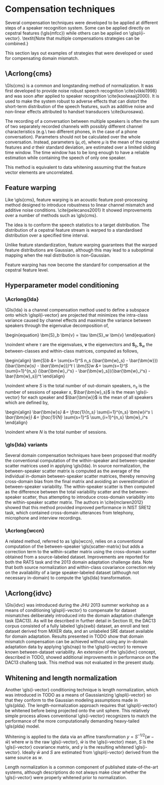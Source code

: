 # Compensation techniques

Several compensation techniques were developed to be applied at different steps
of a speaker recognition system. Some can be applied directly on cepstral
features (\gls{mfcc}) while others can be applied on \glspl{i-vector}.
\textit{Note that multiple compensations strategies can be combined.}

This section lays out examples of strategies that were developed or used for
compensating domain mismatch.

## \Acrlong{cms}

\Gls{cms} is a common and longstanding method of normalization. It was first
developed to provide noise robust speech recognition \cite{viikki1998} and was
soon after applied to speaker recognition \cite{koolwaaij2000}. It is used to
make the system robust to adverse effects that can distort the short-term
distribution of the speech features, such as additive noise and non-linear
effects attributed to handset transducers \cite{kurosawa}.

The recording of a conversation between multiple speakers is often the sum of
two separately recorded channels with possibly different channel
characteristics (e.g.\ two different phones, in the case of a phone
conversation). Parameters should not be calculated over the whole conversation.
Instead, parameters $(\mu, \sigma)$, where $\mu$ is the mean of the cepstral
features and $\sigma$ their standard deviation, are estimated over a limited
sliding time window. The time window has to be long enough to have a reliable
estimation while containing the speech of only one speaker.

This method is equivalent to data whitening assuming that the feature vector
elements are uncorrelated.

## Feature warping

Like \gls{cms}, feature warping is an acoustic feature post-processing method
designed to introduce robustness to linear channel mismatch and additive noise
conditions. \cite{pelecanos2001} It showed improvements over a number of
methods such as \gls{cms}.

The idea is to conform the speech statistics to a target distribution. The
distribution of a cepstral feature stream is warped to a standardised
distribution over a specified time interval.

Unlike feature standardization, feature warping guarantees that
the warped feature distributions are Gaussian, although this may lead to
a suboptimal mapping when the real distribution is non-Gaussian.

Feature warping has now become the standard for compensation at the cepstral
feature level.

## Hyperparameter model conditioning

### \Acrlong{lda}

\Gls{lda} is a channel compensation method used to define a subspace onto which
\glspl{i-vector} are projected that minimizes the intra-class variance caused
by channel effects and maximize the variance between speakers through the
eigenvalue decomposition of,

\begin{equation}
\bm{S}_b \bm{v} = \tau \bm{S}_w \bm{v}
\end{equation}

\noindent where $\tau$ are the eigenvalues, $\bm{v}$ the eigenvectors and
$\bm{S}_b , \bm{S}_w$ the between-classes and within-class matrices, computed
as follows,

\begin{align}
\bm{S}_b &= \sum_{s=1}^S n_s
(\bar{\bm{w}_s} - \bar{\bm{w}})(\bar{\bm{w}_s} - \bar{\bm{w}})^t \\
\bm{S}_w &= \sum_{s=1}^S \sum_{i=1}^{n_s}
(\bar{\bm{w}_i^s} - \bar{\bm{w}_s})(\bar{\bm{w}_i^s} - \bar{\bm{w}_s})^t
\end{align}

\noindent where $S$ is the total number of out-domain speakers, $n_s$ is the
number of sessions of speaker $s$, $\bar{\bm{w}_s}$ is the mean \gls{i-vector}
for each speaker and $\bar{\bm{w}}$ is the mean of all speakers which are
defined by,

\begin{align}
\bar{\bm{w}_s} &= \frac{1}{n_s} \sum_{i=1}^{n_s} \bm{w}_i^s \\
\bar{\bm{w}} &= \frac{1}{N} \sum_{s=1}^S \sum_{i=1}^{n_s} \bm{w}_i^s
\end{align}

\noindent where $N$ is the total number of sessions.

### \gls{lda} variants

Several domain compensation techniques have been proposed that modify the
conventional computation of the within-speaker and between-speaker scatter
matrices used in applying \gls{lda}. In source normalization, the
between-speaker scatter matrix is computed as the average of the individual
in-domain between-speaker scatter matrices, thereby removing cross-domain bias
from the final matrix and avoiding an overestimation of between-speaker
variability. The within-speaker scatter is then computed as the difference
between the total variability scatter and the between-speaker scatter, thus
attempting to introduce cross-domain variability into the within-speaker
scatter matrix. The authors in \cite{mclaren2012} showed that this method
provided improved performance in NIST SRE12 task, which contained cross-domain
utterances from telephony, microphone and interview recordings.

### \Acrlong{wccn}

A related method, referred to as \gls{wccn}, relies on a conventional
computation of the between-speaker \gls{scatter-matrix} but adds a correction
term to the within-scatter matrix using the cross-domain scatter obtained from
a source-labeled dataset. Improvements are reported for both the RATS task and
the 2013 domain adaptation challenge data. Note that both source normalization
and within-class covariance correction rely on the availability of a large
speaker-labeled dataset (although not necessary in-domain) to compute the
\gls{lda} transformation.

## \Acrlong{idvc}

\Gls{idvc} was introduced during the JHU 2013 summer workshop as a means of
conditioning \glspl{i-vector} to compensate for dataset mismatches deliberately
introduced into the domain adaptation challenge task (DAC13). As will be
described in further detail in Section III, the DAC13 corpus consisted of
a fully labeled \gls{swb} dataset, an enroll and test dataset derived from
MIXER data, and an unlabeled SRE dataset available for domain adaptation.
Results presented in TODO show that domain mismatch compensation can be
achieved without using any in-domain adaptation data by applying \gls{nap} to
the \glspl{i-vector} to remove known between-dataset variability. An extension
of the \gls{idvc} concept, described in TODO, showed additional improvements in
performance on the DAC13 challeng task. This method was not evaluated in the
present study.

## Whitening and length normalization

Another \gls{i-vector} conditioning technique is length normalization, which
was introduced in TODO as a means of Gaussianizing \glspl{i-vector} so that
they conform to the Gaussian modeling assumptions made in \gls{plda}. The
length-normalization approach requires that \glspl{i-vector} be whitened before
being projected onto the unit sphere. This relatively simple process allows
conventional \gls{i-vector} recognizers to match the performance of the more
computationally demanding heavy-tailed \gls{plda} model.

Whitening is applied to the data via an affine transformation
$y = S^{-1/2}(w - \bar{w})$ where $w$ is the raw \gls{i-vector}, $\bar{w}$ is
the \gls{i-vector} mean, $S$ is the \gls{i-vector} covariance matrix, and $y$
is the resulting whitened \gls{i-vector}. Ideally $\bar{w}$ and $S$ are
estimated from \glspl{i-vector} derived from the same source as $w$.

Length normalization is a common component of published state-of-the-art
systems, although descriptions do not always make clear whether the
\gls{i-vector} were properly whitened prior to normalization.

